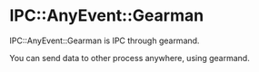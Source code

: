 # IPC::AnyEvent::Gearman

IPC::AnyEvent::Gearman is IPC through gearmand.

You can send data to other process anywhere, using gearmand.



